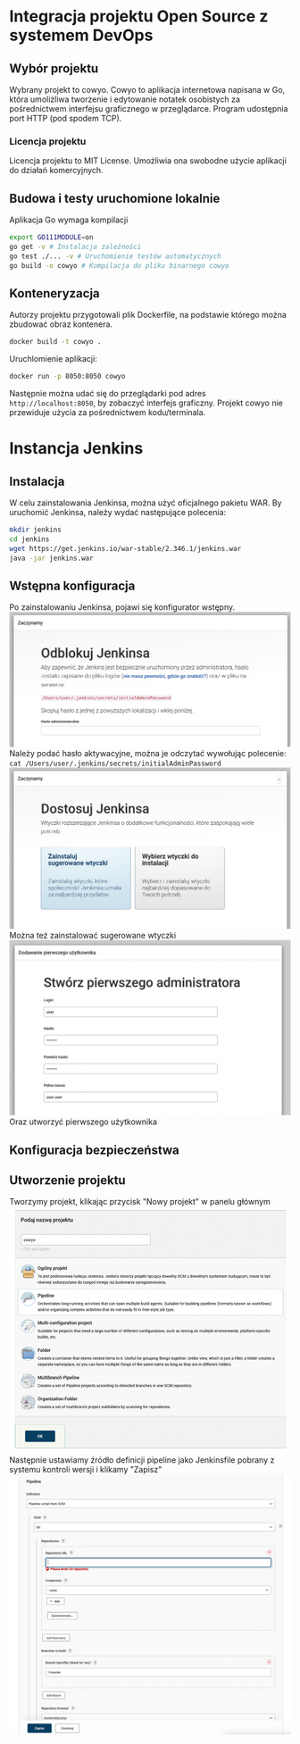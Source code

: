 # Integracja projektu Open Source z systemem DevOps

## Wybór projektu
Wybrany projekt to cowyo. Cowyo to aplikacja internetowa napisana w Go, która umoliżliwa tworzenie i edytowanie notatek osobistych za pośrednictwem interfejsu graficznego w przeglądarce. Program udostępnia port HTTP (pod spodem TCP).

### Licencja projektu
Licencja projektu to MIT License. Umożliwia ona swobodne użycie aplikacji do działań komercyjnych.

## Budowa i testy uruchomione lokalnie
Aplikacja Go wymaga kompilacji
```bash
export GO111MODULE=on
go get -v # Instalacja zależności
go test ./... -v # Uruchomienie testów automatycznych
go build -o cowyo # Kompilacja do pliku binarnego cowyo
```

## Konteneryzacja
Autorzy projektu przygotowali plik Dockerfile, na podstawie którego można zbudować obraz kontenera.
```bash
docker build -t cowyo .
```
Uruchlomienie aplikacji:
```bash
docker run -p 8050:8050 cowyo
```
Następnie można udać się do przeglądarki pod adres `http://localhost:8050`, by zobaczyć interfejs graficzny.
Projekt cowyo nie przewiduje użycia za pośrednictwem kodu/terminala.

# Instancja Jenkins
## Instalacja
W celu zainstalowania Jenkinsa, można użyć oficjalnego pakietu WAR.
By uruchomić Jenkinsa, należy wydać następujące polecenia:
```bash
mkdir jenkins
cd jenkins
wget https://get.jenkins.io/war-stable/2.346.1/jenkins.war
java -jar jenkins.war
```

## Wstępna konfiguracja
Po zainstalowaniu Jenkinsa, pojawi się konfigurator wstępny.
![klucz](screenshots/klucz.png)
Należy podać hasło aktywacyjne, można je odczytać wywołując polecenie: `cat /Users/user/.jenkins/secrets/initialAdminPassword`
![klucz](screenshots/wtyczki.png)
Można też zainstalować sugerowane wtyczki
![klucz](screenshots/uzytkownik.png)
Oraz utworzyć pierwszego użytkownika

## Konfiguracja bezpieczeństwa

## Utworzenie projektu
Tworzymy projekt, klikając przycisk "Nowy projekt" w panelu głównym
![img.png](screenshots/projekt.png)
Następnie ustawiamy źródło definicji pipeline jako Jenkinsfile pobrany z systemu kontroli wersji i klikamy "Zapisz"
![img.png](screenshots/scm.png)



